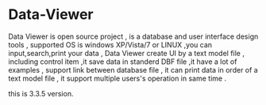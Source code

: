 # Data-Viewer



Data Viewer is open source project , is a database and user interface design tools , 
supported OS is windows XP/Vista/7 or LINUX ,you can input,search,print your data , 
Data Viewer create UI by a text model file , including control item ,it save data in 
standerd DBF file ,it have a lot of examples , support link between database file , 
it can print data in order of a text model file , it support multiple users's operation 
in same time .

this is 3.3.5 version.

